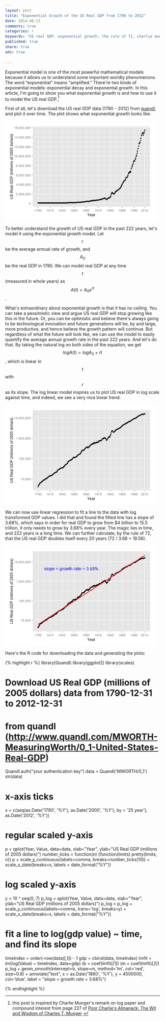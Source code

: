 ```yaml
---
layout: post
title: "Exponential Growth of the US Real GDP from 1790 to 2012"
date: 2014-08-13 
comments: true
categories: r
keywords: "US real GDP, exponential growth, the rule of 72, charlie munger, log linear, quandl"
published: true
share: true
ads: true

---
```


Exponential model is one of the most powerful mathematical models because it allows us to understand some important worldly phenomenons. The word “exponential” means “amplified.” There're two kinds of exponential models: exponential decay and exponential growth. In this article, I'm going to show you what exponential growth is and how to use it to model the US real GDP.[^1]

First of all, let's download the US real GDP data (1790 - 2012) from [quandl](http://www.quandl.com/MWORTH-MeasuringWorth/0_1-United-States-Real-GDP), and plot it over time. The plot shows what exponential growth looks like. 

![](/images/USGDP.png)

To better understand the growth of US real GDP in the past 222 years, let's model it using the exponential growth model. Let $$r$$ be the average annual rate of growth, and $$A_0$$ be the real GDP in 1790. We can model real GDP at any time $$t$$ (measured in whole years) as $$A(t)=A_0 e^{rt}$$.

What's extraordinary about exponential growth is that it has no ceiling. You can take a pessimistic view and argue US real GDP will stop growing like this in the future. Or, you can be optimistic and believe there's always going to be technological innovation and future generations will be, by and large, more productive, and hence believe the growth pattern will continue. But regardless of what the future will look like, we can use the model to easily quantify the average annual growth rate in the past 222 years. And let's do that. By taking the natural log on both sides of the equation, we get $$logA(t) = logA_{0} + rt$$, which is linear in $$t$$ with $$r$$ as its slope. The log linear model inspires us to plot US real GDP in log scale against time, and indeed, we see a very nice linear trend.

![](/images/USGDP_logscale.png)

We can now use linear regression to fit a line to the data with log transformed GDP values. I did that and found the fitted line has a slope of 3.68%, which says in order for real GDP to grow from $4 billion to 15.5 trillion, it only needs to grow by 3.68% every year. The magic lies in time, and 222 years is a long time. We can further calculate, by the rule of 72, that the US real GDP doubles itself every 20 years (72 / 3.68 = 19.56).

![](/images/USrealGDP_log.png)

Here's the R code for downloading the data and generating the plots:

{% highlight r %}
library(Quandl)
library(ggplot2)
library(scales)

# Download US Real GDP (millions of 2005 dollars) data from 1790-12-31 to 2012-12-31
# from quandl (http://www.quandl.com/MWORTH-MeasuringWorth/0_1-United-States-Real-GDP)
Quandl.auth("your authentication key")
data = Quandl('MWORTH/0_1') 
str(data)

# x-axis ticks
x = c(seq(as.Date('1790', '%Y'), as.Date('2000', '%Y'), by = '25 year'), as.Date('2012', '%Y'))

# regular scaled y-axis
p = qplot(Year, Value, data=data,
xlab="Year", ylab="US Real GDP (millions of 2005 dollars)")
number_ticks = function(n) {function(limits) pretty(limits, n)}
p + scale_y_continuous(labels=comma, breaks=number_ticks(10)) + scale_x_date(breaks=x, labels = date_format("%Y"))

# log scaled y-axis
y = 10 ^ seq(0, 7)
p_log = qplot(Year, Value, data=data,
xlab="Year", ylab="US Real GDP (millions of 2005 dollars)")
p_log = p_log + scale_y_continuous(labels=comma, trans='log', breaks=y) + scale_x_date(breaks=x, labels = date_format("%Y"))

# fit a line to log(gdp value) ~ time, and find its slope
timeIndex = order(-row(data)[,1]) - 1
gdp = cbind(data, timeIndex)
lmfit = lm(log(Value) ~ timeIndex, data=gdp)
(b = coef(lmfit)[1])
(m = coef(lmfit)[2])
p_log + geom_smooth(intercept=b, slope=m, method='lm', col='red', size=0.8) +
annotate("text", x = as.Date('1860', '%Y'), y = 4500000, col='blue', label = "slope = growth rate = 3.68%")

{% endhighlight %}

[^1]: this post is inspired by Charlie Munger's remark on log paper and compound interest from page 227 of <a href="http://www.amazon.com/gp/product/1578645018/ref=as_li_tl?ie=UTF8&camp=1789&creative=9325&creativeASIN=1578645018&linkCode=as2&tag=cabaceo-20&linkId=B2EXNELEYTXW2E2S">Poor Charlie's Almanack: The Wit and Wisdom of Charles T. Munger</a><img src="http://ir-na.amazon-adsystem.com/e/ir?t=cabaceo-20&l=as2&o=1&a=1578645018" width="1" height="1" border="0" alt="" style="border:none !important; margin:0px !important;" />.

